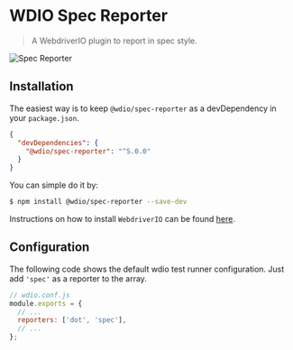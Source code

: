 WDIO Spec Reporter
==================

> A WebdriverIO plugin to report in spec style.

![Spec Reporter](/img/spec.png "Spec Reporter")

## Installation

The easiest way is to keep `@wdio/spec-reporter` as a devDependency in your `package.json`.

```json
{
  "devDependencies": {
    "@wdio/spec-reporter": "^5.0.0"
  }
}
```

You can simple do it by:

```sh
$ npm install @wdio/spec-reporter --save-dev
```

Instructions on how to install `WebdriverIO` can be found [here](http://webdriver.io/docs/gettingstarted.html).

## Configuration

The following code shows the default wdio test runner configuration. Just add `'spec'` as a reporter
to the array.

```js
// wdio.conf.js
module.exports = {
  // ...
  reporters: ['dot', 'spec'],
  // ...
};
```
